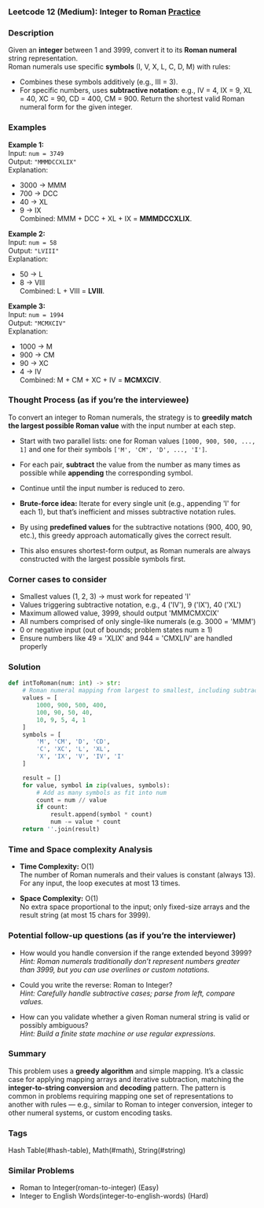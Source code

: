 ### Leetcode 12 (Medium): Integer to Roman [Practice](https://leetcode.com/problems/integer-to-roman)

### Description  
Given an **integer** between 1 and 3999, convert it to its **Roman numeral** string representation.  
Roman numerals use specific **symbols** (I, V, X, L, C, D, M) with rules:
- Combines these symbols additively (e.g., III = 3).
- For specific numbers, uses **subtractive notation**: e.g., IV = 4, IX = 9, XL = 40, XC = 90, CD = 400, CM = 900.
Return the shortest valid Roman numeral form for the given integer.

### Examples  

**Example 1:**  
Input: `num = 3749`  
Output: `"MMMDCCXLIX"`  
Explanation:  
- 3000 → MMM  
- 700 → DCC  
- 40 → XL  
- 9 → IX  
Combined: MMM + DCC + XL + IX = **MMMDCCXLIX**.

**Example 2:**  
Input: `num = 58`  
Output: `"LVIII"`  
Explanation:  
- 50 → L  
- 8 → VIII  
Combined: L + VIII = **LVIII**.

**Example 3:**  
Input: `num = 1994`  
Output: `"MCMXCIV"`  
Explanation:  
- 1000 → M  
- 900 → CM  
- 90 → XC  
- 4 → IV  
Combined: M + CM + XC + IV = **MCMXCIV**.

### Thought Process (as if you’re the interviewee)  
To convert an integer to Roman numerals, the strategy is to **greedily match the largest possible Roman value** with the input number at each step.
- Start with two parallel lists: one for Roman values `[1000, 900, 500, ..., 1]` and one for their symbols `['M', 'CM', 'D', ..., 'I']`.
- For each pair, **subtract** the value from the number as many times as possible while **appending** the corresponding symbol.
- Continue until the input number is reduced to zero.

- **Brute-force idea:** Iterate for every single unit (e.g., appending 'I' for each 1), but that’s inefficient and misses subtractive notation rules.
- By using **predefined values** for the subtractive notations (900, 400, 90, etc.), this greedy approach automatically gives the correct result.
- This also ensures shortest-form output, as Roman numerals are always constructed with the largest possible symbols first.

### Corner cases to consider  
- Smallest values (1, 2, 3) → must work for repeated 'I'  
- Values triggering subtractive notation, e.g., 4 ('IV'), 9 ('IX'), 40 ('XL')
- Maximum allowed value, 3999, should output 'MMMCMXCIX'  
- All numbers comprised of only single-like numerals (e.g. 3000 = 'MMM')  
- 0 or negative input (out of bounds; problem states num ≥ 1)  
- Ensure numbers like 49 = 'XLIX' and 944 = 'CMXLIV' are handled properly  

### Solution

```python
def intToRoman(num: int) -> str:
    # Roman numeral mapping from largest to smallest, including subtractive notation
    values = [
        1000, 900, 500, 400, 
        100, 90, 50, 40, 
        10, 9, 5, 4, 1
    ]
    symbols = [
        'M', 'CM', 'D', 'CD', 
        'C', 'XC', 'L', 'XL', 
        'X', 'IX', 'V', 'IV', 'I'
    ]

    result = []
    for value, symbol in zip(values, symbols):
        # Add as many symbols as fit into num
        count = num // value
        if count:
            result.append(symbol * count)
            num -= value * count
    return ''.join(result)
```

### Time and Space complexity Analysis  

- **Time Complexity:** O(1)  
  The number of Roman numerals and their values is constant (always 13). For any input, the loop executes at most 13 times.

- **Space Complexity:** O(1)  
  No extra space proportional to the input; only fixed-size arrays and the result string (at most 15 chars for 3999).

### Potential follow-up questions (as if you’re the interviewer)  

- How would you handle conversion if the range extended beyond 3999?  
  *Hint: Roman numerals traditionally don’t represent numbers greater than 3999, but you can use overlines or custom notations.*

- Could you write the reverse: Roman to Integer?  
  *Hint: Carefully handle subtractive cases; parse from left, compare values.*

- How can you validate whether a given Roman numeral string is valid or possibly ambiguous?  
  *Hint: Build a finite state machine or use regular expressions.*

### Summary
This problem uses a **greedy algorithm** and simple mapping. It’s a classic case for applying mapping arrays and iterative subtraction, matching the **integer-to-string conversion** and **decoding** pattern.
The pattern is common in problems requiring mapping one set of representations to another with rules — e.g., similar to Roman to integer conversion, integer to other numeral systems, or custom encoding tasks.

### Tags
Hash Table(#hash-table), Math(#math), String(#string)

### Similar Problems
- Roman to Integer(roman-to-integer) (Easy)
- Integer to English Words(integer-to-english-words) (Hard)